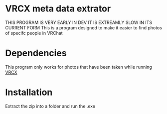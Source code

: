 # VRCX meta data extrator
THIS PROGRAM IS VERY EARLY IN DEV IT IS EXTREAMLY SLOW IN ITS CURRENT FORM
This is a program designed to make it easier to find photos of specifc people in VRChat
 
# Dependencies
This program only works for photos that have been taken while running [VRCX](https://github.com/vrcx-team/VRCX)

# Installation
Extract the zip into a folder and run the .exe